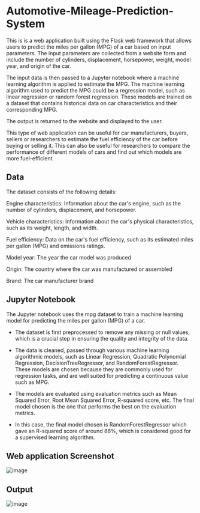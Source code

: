 
# Automotive-Mileage-Prediction-System
This is is a web application built using the Flask web framework that allows users to predict the miles per gallon (MPG) of a car based on input parameters. The input parameters are collected from a website form and include the number of cylinders, displacement, horsepower, weight, model year, and origin of the car.

The input data is then passed to a Jupyter notebook where a machine learning algorithm is applied to estimate the MPG. The machine learning algorithm used to predict the MPG could be a regression model, such as linear regression or random forest regression. These models are trained on a dataset that contains historical data on car characteristics and their corresponding MPG.

The output is returned to the website and displayed to the user.

This type of web application can be useful for car manufacturers, buyers, sellers or researchers to estimate the fuel efficiency of the car before buying or selling it. This can also be useful for researchers to compare the performance of different models of cars and find out which models are more fuel-efficient.

## Data

The dataset consists of the following details:

Engine characteristics: Information about the car's engine, such as the number of cylinders, displacement, and horsepower.

Vehicle characteristics: Information about the car's physical characteristics, such as its weight, length, and width.

Fuel efficiency: Data on the car's fuel efficiency, such as its estimated miles per gallon (MPG) and emissions ratings.

Model year: The year the car model was produced

Origin: The country where the car was manufactured or assembled

Brand: The car manufacturer brand


## Jupyter Notebook
The Jupyter notebook  uses the mpg dataset to train a machine learning model for predicting the miles per gallon (MPG) of a car.

- The dataset is first preprocessed to remove any missing or null values, which is a crucial step in ensuring the quality and integrity of the data.

- The data is cleaned, passed through various machine learning algorithmic models, such as Linear Regression, Quadratic Polynomial Regression, DecisionTreeRegressor, and RandomForestRegressor. These models are chosen because they are commonly used for regression tasks, and are well suited for predicting a continuous value such as MPG.

- The models are evaluated using evaluation metrics such as Mean Squared Error, Root Mean Squared Error, R-squared score, etc. The final model chosen is the one that performs the best on the evaluation metrics.

- In this case, the final model chosen is RandomForestRegressor which gave an R-squared score of around 86%, which is considered good for a supervised learning algorithm.

## Web application Screenshot
![image](https://user-images.githubusercontent.com/78245820/214334137-9faeee52-7f4d-4491-acd0-cf57cd0f1a36.png)

## Output
![image](https://user-images.githubusercontent.com/78245820/214334338-38cc2dd6-3681-427b-9ee7-b642b40e3805.png)

